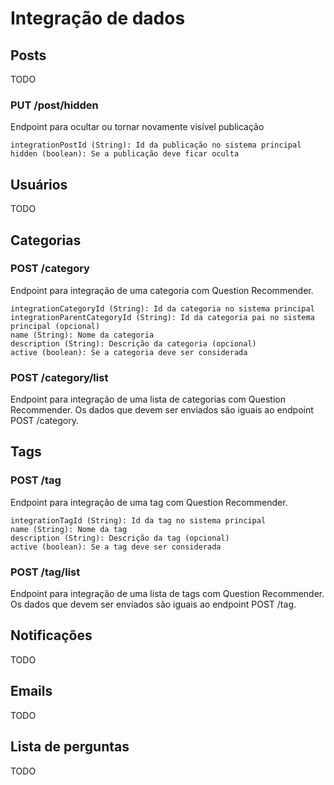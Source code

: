 # Integração de dados

## Posts
TODO

### PUT /post/hidden
Endpoint para ocultar ou tornar novamente visível publicação
```
integrationPostId (String): Id da publicação no sistema principal
hidden (boolean): Se a publicação deve ficar oculta
```

## Usuários
TODO

## Categorias

### POST /category
Endpoint para integração de uma categoria com Question Recommender.
```
integrationCategoryId (String): Id da categoria no sistema principal
integrationParentCategoryId (String): Id da categoria pai no sistema principal (opcional)
name (String): Nome da categoria
description (String): Descrição da categoria (opcional)
active (boolean): Se a categoria deve ser considerada 
```

### POST /category/list
Endpoint para integração de uma lista de categorias com Question Recommender. Os dados que devem ser enviados são iguais ao endpoint POST /category.

## Tags

### POST /tag
Endpoint para integração de uma tag com Question Recommender.
```
integrationTagId (String): Id da tag no sistema principal
name (String): Nome da tag
description (String): Descrição da tag (opcional)
active (boolean): Se a tag deve ser considerada 
```

### POST /tag/list
Endpoint para integração de uma lista de tags com Question Recommender. Os dados que devem ser enviados são iguais ao endpoint POST /tag.

## Notificações
TODO

## Emails
TODO

## Lista de perguntas
TODO